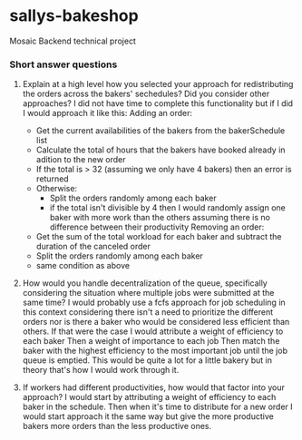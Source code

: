 # sallys-bakeshop
Mosaic Backend technical project

### Short answer questions

1. Explain at a high level how you selected your approach for redistributing the orders across the bakers' sechedules? Did you consider other approaches?
I did not have time to complete this functionality but if I did I would approach it like this:
Adding an order:
    - Get the current availabilities of the bakers from the bakerSchedule list
    - Calculate the total of hours that the bakers have booked already in adition to the new order
    - If the total is > 32 (assuming we only have 4 bakers) then an error is returned
    - Otherwise:
        - Split the orders randomly among each baker
        * if the total isn't divisible by 4 then I would randomly assign one baker with more work than the others assuming there is no difference between their productivity
Removing an order:
    - Get the sum of the total workload for each baker and subtract the duration of the canceled order
    - Split the orders randomly among each baker
    * same condition as above

2. How would you handle decentralization of the queue, specifically considering the situation where multiple jobs were submitted at the same time?
I would probably use a fcfs approach for job scheduling in this context considering there isn't a need to prioritize the different orders nor is there a baker who would be considered less efficient than others. 
If that were the case I would attribute a weight of efficiency to each baker
Then a weight of importance to each job
Then match the baker with the highest efficiency to the most important job until the job queue is emptied. This would be quite a lot for a little bakery but in theory that's how I would work through it.

3. If workers had different productivities, how would that factor into your approach?
I would start by attributing a weight of efficiency to each baker in the schedule.
Then when it's time to distribute for a new order I would start approach it the same way but give the more productive bakers more orders than the less productive ones.